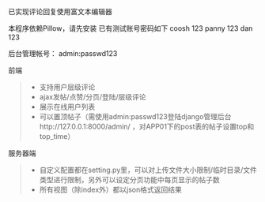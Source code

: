 已实现评论回复使用富文本编辑器

本程序依赖Pillow，请先安装
已有测试账号密码如下
coosh 123
panny 123
dan 123

后台管理帐号：
admin:passwd123


前端
>* 支持用户层级评论
>* ajax发帖/点赞/分页/登陆/层级评论
>* 展示在线用户列表
>* 可以置顶帖子（需使用admin:passwd123登陆django管理后台http://127.0.0.1:8000/admin/ ，对APP01下的post表的帖子设置top和top_time）


服务器端
>* 自定义配置都在setting.py里，可以对上传文件大小限制/临时目录/文件类型进行限制，另外可以设定分页功能中每页显示的帖子数
>* 所有视图（除index外）都以json格式返回结果



